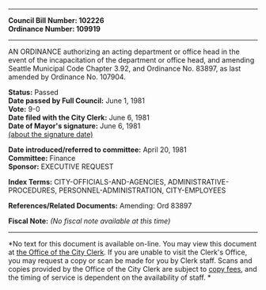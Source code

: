 * * * * *  
  
**Council Bill Number: [](#h0)[](#h2)102226**   
**Ordinance Number: 109919**  
  
* * * * *  
  
AN ORDINANCE authorizing an acting department or office head in the event of the incapacitation of the department or office head, and amending Seattle Municipal Code Chapter 3.92, and Ordinance No. 83897, as last amended by Ordinance No. 107904.  
  
**Status:** Passed   
**Date passed by Full Council:** June 1, 1981   
**Vote:** 9-0   
**Date filed with the City Clerk:** June 6, 1981   
**Date of Mayor's signature:** June 6, 1981   
[(about the signature date)](/~public/approvaldate.htm)   
  
  
**Date introduced/referred to committee:** April 20, 1981   
**Committee:** Finance   
**Sponsor:** EXECUTIVE REQUEST   
  
**Index Terms:** CITY-OFFICIALS-AND-AGENCIES, ADMINISTRATIVE-PROCEDURES, PERSONNEL-ADMINISTRATION, CITY-EMPLOYEES  
  
**References/Related Documents:** Amending: Ord 83897  
  
**Fiscal Note:** *(No fiscal note available at this time)*  
  
* * * * *  
  
*No text for this document is available on-line. You may view this document at [the Office of the City Clerk](http://www.seattle.gov/leg/clerk/contactUs.htm). If you are unable to visit the Clerk's Office, you may request a copy or scan be made for you by Clerk staff. Scans and copies provided by the Office of the City Clerk are subject to [copy fees](http://clerk.seattle.gov/~public/clerkfees.htm), and the timing of service is dependent on the availability of staff. *  
  
  
